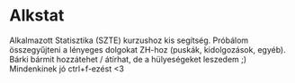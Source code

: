 # Alkstat
Alkalmazott Statisztika (SZTE) kurzushoz kis segítség. Próbálom összegyűjteni a lényeges dolgokat ZH-hoz (puskák, kidolgozások, egyéb). Bárki bármit hozzátehet / átírhat, de a hülyeségeket leszedem ;) Mindenkinek jó ctrl+f-ezést &lt;3

